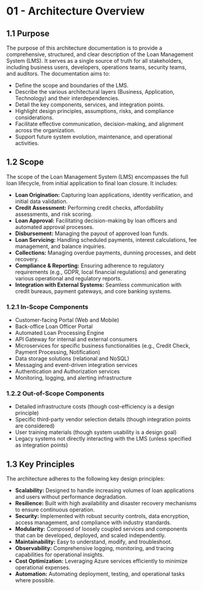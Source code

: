 # 01 - Architecture Overview

## 1.1 Purpose

The purpose of this architecture documentation is to provide a comprehensive, structured, and clear description of the Loan Management System (LMS). It serves as a single source of truth for all stakeholders, including business users, developers, operations teams, security teams, and auditors. The documentation aims to:

* Define the scope and boundaries of the LMS.
* Describe the various architectural layers (Business, Application, Technology) and their interdependencies.
* Detail the key components, services, and integration points.
* Highlight design principles, assumptions, risks, and compliance considerations.
* Facilitate effective communication, decision-making, and alignment across the organization.
* Support future system evolution, maintenance, and operational activities.

## 1.2 Scope

The scope of the Loan Management System (LMS) encompasses the full loan lifecycle, from initial application to final loan closure. It includes:

* **Loan Origination:** Capturing loan applications, identity verification, and initial data validation.
* **Credit Assessment:** Performing credit checks, affordability assessments, and risk scoring.
* **Loan Approval:** Facilitating decision-making by loan officers and automated approval processes.
* **Disbursement:** Managing the payout of approved loan funds.
* **Loan Servicing:** Handling scheduled payments, interest calculations, fee management, and balance inquiries.
* **Collections:** Managing overdue payments, dunning processes, and debt recovery.
* **Compliance & Reporting:** Ensuring adherence to regulatory requirements (e.g., GDPR, local financial regulations) and generating various operational and regulatory reports.
* **Integration with External Systems:** Seamless communication with credit bureaus, payment gateways, and core banking systems.

### 1.2.1 In-Scope Components

* Customer-facing Portal (Web and Mobile)
* Back-office Loan Officer Portal
* Automated Loan Processing Engine
* API Gateway for internal and external consumers
* Microservices for specific business functionalities (e.g., Credit Check, Payment Processing, Notification)
* Data storage solutions (relational and NoSQL)
* Messaging and event-driven integration services
* Authentication and Authorization services
* Monitoring, logging, and alerting infrastructure

### 1.2.2 Out-of-Scope Components

* Detailed infrastructure costs (though cost-efficiency is a design principle)
* Specific third-party vendor selection details (though integration points are considered)
* User training materials (though system usability is a design goal)
* Legacy systems not directly interacting with the LMS (unless specified as integration points)

## 1.3 Key Principles

The architecture adheres to the following key design principles:

* **Scalability:** Designed to handle increasing volumes of loan applications and users without performance degradation.
* **Resilience:** Built with high availability and disaster recovery mechanisms to ensure continuous operation.
* **Security:** Implemented with robust security controls, data encryption, access management, and compliance with industry standards.
* **Modularity:** Composed of loosely coupled services and components that can be developed, deployed, and scaled independently.
* **Maintainability:** Easy to understand, modify, and troubleshoot.
* **Observability:** Comprehensive logging, monitoring, and tracing capabilities for operational insights.
* **Cost Optimization:** Leveraging Azure services efficiently to minimize operational expenses.
* **Automation:** Automating deployment, testing, and operational tasks where possible.
